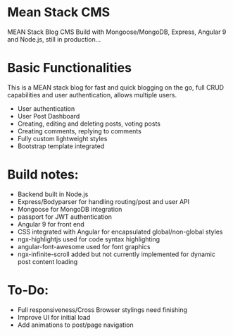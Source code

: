 # Mean Stack CMS

MEAN Stack Blog CMS Build with Mongoose/MongoDB, Express, Angular 9 and Node.js, still in production...

# Basic Functionalities

This is a MEAN stack blog for fast and quick blogging on the go, full CRUD capabilities and user authentication, allows multiple users.

- User authentication
- User Post Dashboard
- Creating, editing and deleting posts, voting posts
- Creating comments, replying to comments
- Fully custom lightweight styles
- Bootstrap template integrated

# Build notes:

- Backend built in Node.js
- Express/Bodyparser for handling routing/post and user API
- Mongoose for MongoDB integration
- passport for JWT authentication
- Angular 9 for front end
- CSS integrated with Angular for encapsulated global/non-global styles
- ngx-highlightjs used for code syntax highlighting
- angular-font-awesome used for font graphics
- ngx-infinite-scroll added but not currently implemented for dynamic post content loading

# To-Do:

- Full responsiveness/Cross Browser stylings need finishing
- Improve UI for initial load
- Add animations to post/page navigation
